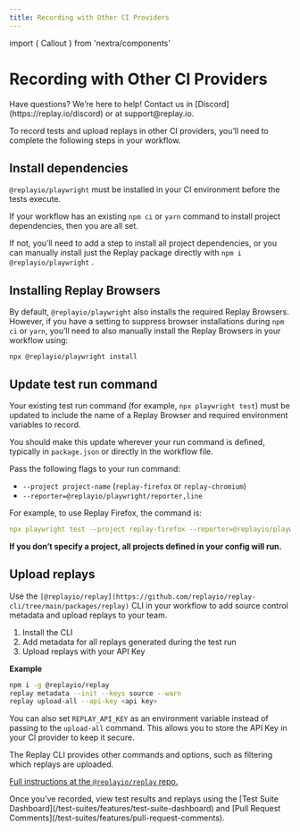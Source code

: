 ```yaml
---
title: Recording with Other CI Providers
---
```

import { Callout } from 'nextra/components'

# Recording with Other CI Providers

<Callout type="info" emoji="👉">
Have questions? We’re here to help! Contact us in [Discord](https://replay.io/discord) or at support@replay.io.
</Callout>

To record tests and upload replays in other CI providers, you’ll need to complete the following steps in your workflow.

## Install dependencies

`@replayio/playwright` must be installed in your CI environment before the tests execute.

If your workflow has an existing `npm ci` or `yarn` command to install project dependencies, then you are all set. 

If not, you’ll need to add a step to install all project dependencies, or you can manually install just the Replay package directly with `npm i @replayio/playwright` .

## Installing Replay Browsers

By default, `@replayio/playwright` also installs the required Replay Browsers. However, if you have a setting to suppress browser installations during `npm ci` or `yarn`, you’ll need to also manually install the Replay Browsers in your workflow using:

`npx @replayio/playwright install` 

## Update test run command

Your existing test run command (for example, `npx playwright test`) must be updated to include the name of a Replay Browser and required environment variables to record. 

You should make this update wherever your run command is defined, typically in `package.json` or directly in the workflow file.

Pass the following flags to your run command:

- `--project project-name` (`replay-firefox` or `replay-chromium`)
- `--reporter=@replayio/playwright/reporter,line`

For example, to use Replay Firefox, the command is:

```yaml
npx playwright test --project replay-firefox --reporter=@replayio/playwright/reporter,line
```

**If you don’t specify a project, all projects defined in your config will run.**

## Upload replays

Use the `[@replayio/replay](https://github.com/replayio/replay-cli/tree/main/packages/replay)` CLI in your workflow to add source control metadata and upload replays to your team. 

1. Install the CLI
2. Add metadata for all replays generated during the test run
3. Upload replays with your API Key

**Example**

```bash
npm i -g @replayio/replay
replay metadata --init --keys source --warn
replay upload-all --api-key <api key>
```

You can also set `REPLAY_API_KEY` as an environment variable instead of passing to the `upload-all` command. This allows you to store the API Key in your CI provider to keep it secure.

The Replay CLI provides other commands and options, such as filtering which replays are uploaded.

[Full instructions at the `@replayio/replay` repo.](https://github.com/replayio/replay-cli/tree/main/packages/replay)

<Callout type="info" emoji="💡">
Once you’ve recorded, view test results and replays using the [Test Suite Dashboard](/test-suites/features/test-suite-dashboard) and [Pull Request Comments](/test-suites/features/pull-request-comments).
</Callout>